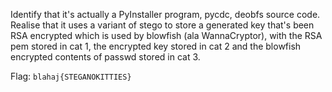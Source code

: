 Identify that it's actually a PyInstaller program, pycdc, deobfs source code. Realise that it uses a variant of stego to store a generated key that's been RSA encrypted which is used by blowfish (ala WannaCryptor), with the RSA pem stored in cat 1, the encrypted key stored in cat 2 and the blowfish encrypted contents of passwd stored in cat 3.

Flag: `blahaj{STEGANOKITTIES}`